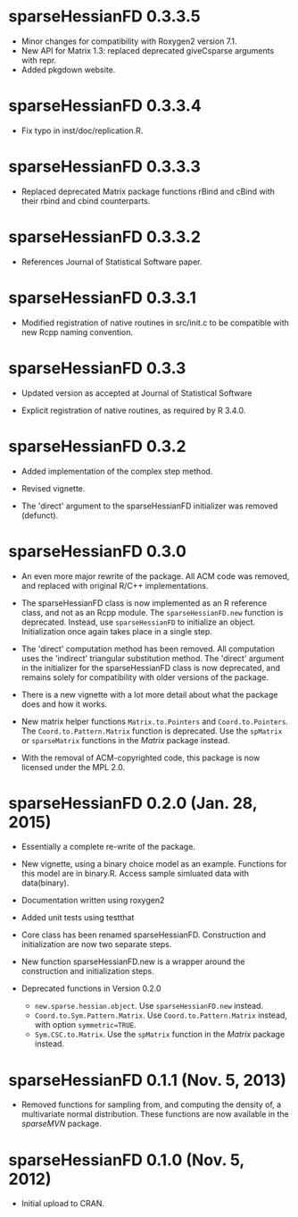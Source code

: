 # sparseHessianFD 0.3.3.5

* Minor changes for compatibility with Roxygen2 version 7.1.
* New API for Matrix 1.3: replaced deprecated giveCsparse arguments with repr.
* Added pkgdown website.

# sparseHessianFD 0.3.3.4

* Fix typo in inst/doc/replication.R.

# sparseHessianFD 0.3.3.3

* Replaced deprecated Matrix package functions rBind and cBind with
  their rbind and cbind counterparts.

# sparseHessianFD 0.3.3.2

* References Journal of Statistical Software paper.

# sparseHessianFD 0.3.3.1

*  Modified registration of native routines in src/init.c to be
   compatible with new Rcpp naming convention.


# sparseHessianFD 0.3.3

*  Updated version as accepted at Journal of Statistical Software

*  Explicit registration of native routines, as required by R 3.4.0.


# sparseHessianFD 0.3.2

*  Added implementation of the complex step method.

*  Revised vignette.

*  The 'direct' argument to the sparseHessianFD initializer was removed (defunct).

# sparseHessianFD 0.3.0

*  An even more major rewrite of the package.  All ACM code was
   removed, and replaced with original R/C++ implementations.

*  The sparseHessianFD class is now implemented as an R reference
  class, and not as an Rcpp module.  The `sparseHessianFD.new`
  function is deprecated.  Instead, use `sparseHessianFD` to
  initialize an object.  Initialization once again takes place in a single step.

*  The 'direct' computation method has been removed.  All computation
   uses the 'indirect' triangular substitution method.  The 'direct'
   argument in the initializer for the sparseHessianFD class is now
   deprecated, and remains solely for compatibility with older
   versions of the package.

*  There is a new vignette with a lot more detail about what the
   package does and how it works.

*  New matrix helper functions  `Matrix.to.Pointers` and
   `Coord.to.Pointers`.  The `Coord.to.Pattern.Matrix` function is deprecated.
   Use the `spMatrix` or `sparseMatrix` functions in the *Matrix*
   package instead.

*  With the removal of ACM-copyrighted code, this package is now
   licensed under the MPL 2.0.

# sparseHessianFD 0.2.0 (Jan. 28, 2015)

*  Essentially a complete re-write of the package.

*  New vignette, using a binary choice model as an example. Functions for this model are in binary.R.  Access sample simluated data with data(binary).

*  Documentation written using roxygen2

*  Added unit tests using testthat

*  Core class has been renamed sparseHessianFD. Construction and initialization are now two separate steps.

*  New function sparseHessianFD.new is a wrapper around the construction and initialization steps.

*  Deprecated functions in Version 0.2.0
    +  `new.sparse.hessian.object`.  Use `sparseHessianFD.new` instead.
    +  `Coord.to.Sym.Pattern.Matrix`. Use `Coord.to.Pattern.Matrix` instead, with option `symmetric=TRUE`.
    +  `Sym.CSC.to.Matrix`.  Use the `spMatrix` function in the *Matrix* package instead.



# sparseHessianFD 0.1.1 (Nov. 5, 2013)

*  Removed functions for sampling from, and computing the density of, a multivariate normal distribution.  These functions are now available in the *sparseMVN* package.


# sparseHessianFD 0.1.0 (Nov. 5, 2012)

*  Initial upload to CRAN.
